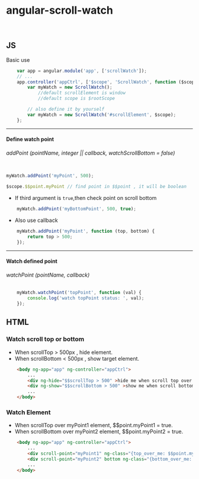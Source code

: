 angular-scroll-watch
===================================

<br/>

## JS

Basic use

```js
    var app = angular.module('app', ['scrollWatch']);
    // ...
    app.controller('appCtrl', ['$scope', 'ScrollWatch', function ($scope, ScrollWatch) {
        var myWatch = new ScrollWatch();
            //default scrollElement is window
            //default scope is $rootScope

        // also define it by yourself
        var myWatch = new ScrollWatch('#scrollElement', $scope);
    };
```

- - -

#### Define watch point

###### addPoint (pointName, integer || callback, watchScrollBottom = false)
```js

myWatch.addPoint('myPoint', 500);

$scope.$$point.myPoint // find point in $$point , it will be boolean

```

* If third argument is `true`,then check point on scroll bottom

```js
    myWatch.addPoint('myBottomPoint', 500, true);
```

* Also use callback

```js
    myWatch.addPoint('myPoint', function (top, bottom) {
        return top > 500;
    });
```

- - -

#### Watch defined point

###### watchPoint (pointName, callback)
```js
    myWatch.watchPoint('topPoint', function (val) {
        console.log('watch topPoint status: ', val);
    });
```



## HTML

### Watch scroll top or bottom

* When scrollTop > 500px , hide element.
* When scrollBottom < 500px , show target element.

```html
    <body ng-app="app" ng-controller="appCtrl">
        ...
        <div ng-hide="$$scrollTop > 500" >hide me when scroll top over 500px</div>
        <div ng-show="$$scrollBottom > 500" >show me when scroll bottom over 500px</div>
        ...
    </body>
```

### Watch Element

* When scrollTop over myPoint1 element, $$point.myPoint1 = true.
* When scrollBottom over myPoint2 element, $$point.myPoint2 = true.

```html
    <body ng-app="app" ng-controller="appCtrl">
        ...
        <div scroll-point="myPoint1" ng-class="{top_over_me: $$point.myPoint1}"></div>
        <div scroll-point="myPoint2" bottom ng-class="{bottom_over_me: $$point.myPoint2}"></div>
        ...
    </body>
```

